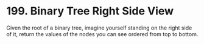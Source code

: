 # 199. Binary Tree Right Side View

Given the root of a binary tree, imagine yourself standing on the right side of it, return the values of the nodes you can see ordered from top to bottom.


